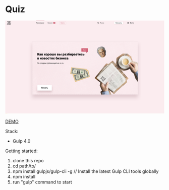 # Quiz

![Иллюстрация к проекту](https://github.com/Alexanderzu/Quiz/raw/master/app/images/image.png)

[DEMO](http://a1zu.com/quiz/)

Stack:
 - Gulp 4.0
 
Getting started:

1. clone this repo
2. cd path/to/
3. npm install gulpjs/gulp-cli -g  // Install the latest Gulp CLI tools globally
4. npm install
6. run "gulp" command to start
